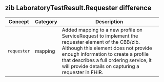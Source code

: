## zib LaboratoryTestResult.Requester difference

| Concept         | Category          | Description                             | 
|-----------------|-------------------|-----------------------------------------|
| `requester` | mapping | Added mapping to a new profile on ServiceRequest to implement the requester element of the CBB/zib. Although this element does not provide enough information to create a profile that describes a full ordering service, it will provide details on capturing a requester in FHIR.|